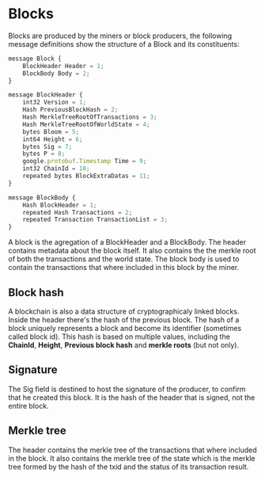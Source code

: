 # Blocks

Blocks are produced by the miners or block producers, the following message definitions show the structure of a Block and its constituents:

```javascript
message Block {
    BlockHeader Header = 1;
    BlockBody Body = 2;
}

message BlockHeader {
    int32 Version = 1;
    Hash PreviousBlockHash = 2;
    Hash MerkleTreeRootOfTransactions = 3;
    Hash MerkleTreeRootOfWorldState = 4;
    bytes Bloom = 5;
    int64 Height = 6;
    bytes Sig = 7;
    bytes P = 8;
    google.protobuf.Timestamp Time = 9;
    int32 ChainId = 10;
    repeated bytes BlockExtraDatas = 11;
}

message BlockBody {
    Hash BlockHeader = 1;
    repeated Hash Transactions = 2;
    repeated Transaction TransactionList = 3;
}
```

A block is the agregation of a BlockHeader and a BlockBody. The header contains metadata about the block itself. It also contains the the merkle root of both the transactions and the world state. The block body is used to contain the transactions that where included in this block by the miner.

## Block hash

A blockchain is also a data structure of cryptographicaly linked blocks. Inside the header there's the hash of the previous block. The hash of a block uniquely represents a block and become its identifier \(sometimes called block id\). This hash is based on multiple values, including the **ChainId**, **Height**, **Previous block hash** and **merkle roots** \(but not only\).

## Signature

The Sig field is destined to host the signature of the producer, to confirm that he created this block. It is the hash of the header that is signed, not the entire block.

## Merkle tree

The header contains the merkle tree of the transactions that where included in the block. It also contains the merkle tree of the state which is the merkle tree formed by the hash of the txid and the status of its transaction result.

